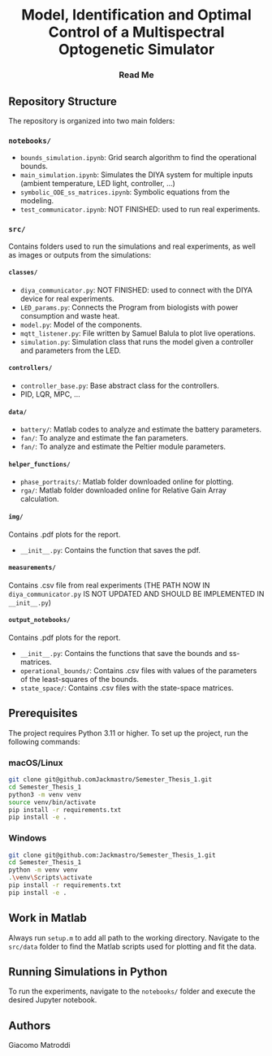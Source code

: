 <h1 align="center">Model, Identification and Optimal Control of a Multispectral Optogenetic Simulator</h1>
<h3 align="center">Read Me</h3>

## Repository Structure

The repository is organized into two main folders:

### `notebooks/`

- `bounds_simulation.ipynb`: Grid search algorithm to find the operational bounds.
- `main_simulation.ipynb`: Simulates the DIYA system for multiple inputs (ambient temperature, LED light, controller, ...)
- `symbolic_ODE_ss_matrices.ipynb`: Symbolic equations from the modeling.
- `test_communicator.ipynb`: NOT FINISHED: used to run real experiments.

### `src/`

Contains folders used to run the simulations and real experiments, as well as images or outputs from the simulations:

#### `classes/`
- `diya_communicator.py`: NOT FINISHED: used to connect with the DIYA device for real experiments.
- `LED_params.py`: Connects the Program from biologists with power consumption and waste heat.
- `model.py`: Model of the components.
- `mqtt_listener.py`: File written by Samuel Balula to plot live operations.
- `simulation.py`: Simulation class that runs the model given a controller and parameters from the LED.

#### `controllers/`
- `controller_base.py`: Base abstract class for the controllers.
- PID, LQR, MPC, ...

#### `data/`
- `battery/`: Matlab codes to analyze and estimate the battery parameters.
- `fan/`: To analyze and estimate the fan parameters.
- `fan/`: To analyze and estimate the Peltier module parameters.

#### `helper_functions/`
- `phase_portraits/`: Matlab folder downloaded online for plotting.
- `rga/`: Matlab folder downloaded online for Relative Gain Array calculation.

#### `img/`
Contains .pdf plots for the report.
- `__init__.py`: Contains the function that saves the pdf.

#### `measurements/`
Contains .csv file from real experiments (THE PATH NOW IN `diya_communicator.py` IS NOT UPDATED AND SHOULD BE IMPLEMENTED IN `__init__.py`)

#### `output_notebooks/`
Contains .pdf plots for the report.
- `__init__.py`: Contains the functions that save the bounds and ss-matrices.
- `operational_bounds/`: Contains .csv files with values of the parameters of the least-squares of the bounds.
- `state_space/`: Contains .csv files with the state-space matrices.

## Prerequisites

The project requires Python 3.11 or higher. To set up the project, run the following commands:

### macOS/Linux
```bash
git clone git@github.comJackmastro/Semester_Thesis_1.git
cd Semester_Thesis_1
python3 -m venv venv
source venv/bin/activate
pip install -r requirements.txt
pip install -e .
```

### Windows
```bash
git clone git@github.com:Jackmastro/Semester_Thesis_1.git
cd Semester_Thesis_1
python -m venv venv
.\venv\Scripts\activate
pip install -r requirements.txt
pip install -e .
```

## Work in Matlab
Always run `setup.m` to add all path to the working directory. Navigate to the `src/data` folder to find the Matlab scripts used for plotting and fit the data.

## Running Simulations in Python

To run the experiments, navigate to the `notebooks/` folder and execute the desired Jupyter notebook.

## Authors
Giacomo Matroddi
